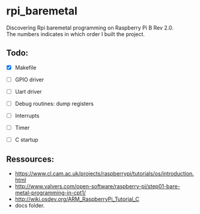 # rpi_baremetal
Discovering Rpi baremetal programming on Raspberry Pi B Rev 2.0.  
The numbers indicates in which order I built the project.  

Todo:
-----
- [x] Makefile
- [ ] GPIO driver
- [ ] Uart driver
- [ ] Debug routines: dump registers
- [ ] Interrupts
- [ ] Timer
- [ ] C startup


Ressources:
-----------
- https://www.cl.cam.ac.uk/projects/raspberrypi/tutorials/os/introduction.html  
- http://www.valvers.com/open-software/raspberry-pi/step01-bare-metal-programming-in-cpt1/  
- http://wiki.osdev.org/ARM_RaspberryPi_Tutorial_C  
- docs folder.  
